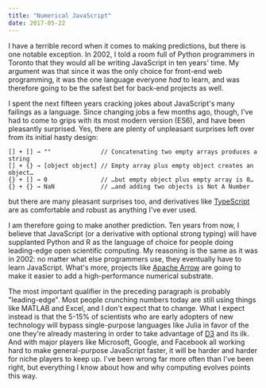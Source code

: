 ```yaml
---
title: "Numerical JavaScript"
date: 2017-05-22
---
```


I have a terrible record when it comes to making predictions,
but there is one notable exception.
In 2002,
I told a room full of Python programmers in Toronto
that they would all be writing JavaScript in ten years' time.
My argument was that since it was the only choice for front-end web programming,
it was the one language everyone *had* to learn,
and was therefore going to be the safest bet for back-end projects as well.

I spent the next fifteen years
cracking jokes about JavaScript's many failings as a language.
Since changing jobs a few months ago,
though,
I've had to come to grips with its most modern version (ES6),
and have been pleasantly surprised.
Yes,
there are plenty of unpleasant surprises left over from its initial hasty design:

    [] + [] → ""              // Concatenating two empty arrays produces a string
    [] + {} → [object object] // Empty array plus empty object creates an object…
    {} + [] → 0               // …but empty object plus empty array is 0…
    {} + {} → NaN             // …and adding two objects is Not A Number

but there are many pleasant surprises too,
and derivatives like [TypeScript](https://www.typescriptlang.org/)
are as comfortable and robust as anything I've ever used.

I am therefore going to make another prediction.
Ten years from now,
I believe that JavaScript (or a derivative with optional strong typing)
will have supplanted Python and R
as the language of choice for people doing leading-edge open scientific computing.
My reasoning is the same as it was in 2002:
no matter what else programmers use,
they eventually have to learn JavaScript.
What's more,
projects like [Apache Arrow](https://arrow.apache.org/)
are going to make it easier to add a high-performance numerical substrate.

The most important qualifier in the preceding paragraph is probably "leading-edge".
Most people crunching numbers today are still using things like MATLAB and Excel,
and I don't expect that to change.
What I expect instead is that the 5-15% of scientists who are early adopters of new technology
will bypass single-purpose languages like Julia
in favor of the one they're already mastering
in order to take advantage of [D3](https://d3js.org/) and its ilk.
And with major players like Microsoft, Google, and Facebook all working hard
to make general-purpose JavaScript faster,
it will be harder and harder for niche players to keep up.
I've been wrong far more often than I've been right,
but everything I know about how and why computing evolves points this way.

